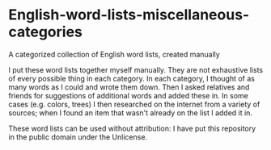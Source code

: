 # English-word-lists-miscellaneous-categories
A categorized collection of English word lists, created manually

I put these word lists together myself manually. They are not exhaustive lists of every possible thing in each category. In each category, I thought of as many words as I could and wrote them down. Then I asked relatives and friends for suggestions of additional words and added these in. In some cases (e.g. colors, trees) I then researched on the internet from a variety of sources; when I found an item that wasn't already on the list I added it in.

These word lists can be used without attribution: I have put this repository in the public domain under the Unlicense. 
